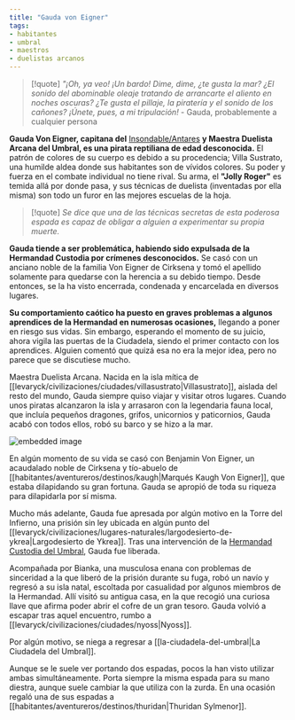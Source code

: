 ```yaml
---
title: "Gauda von Eigner"
tags:
- habitantes
- umbral
- maestros
- duelistas arcanos
---
```

>[!quote]
>_"¡Oh, ya veo! ¡Un bardo! Dime, dime, ¿te gusta la mar? ¿El sonido del abominable oleaje tratando de arrancarte el aliento en noches oscuras? ¿Te gusta el pillaje, la piratería y el sonido de los cañones? ¡Únete, pues, a mi tripulación!_ 
>\- Gauda, probablemente a cualquier persona

**Gauda Von Eigner, capitana del** [Insondable/Antares](https://www.legendkeeper.com/app/ckvil5g57t6310808rct5ktxd/clbr3d0w9000q02886hy3sa14/) **y Maestra Duelista Arcana del Umbral, es una pirata reptiliana de edad desconocida.** El patrón de colores de su cuerpo es debido a su procedencia; Villa Sustrato, una humilde aldea donde sus habitantes son de vívidos colores. Su poder y fuerza en el combate individual no tiene rival. Su arma, el **"Jolly Roger"** es temida allá por donde pasa, y sus técnicas de duelista (inventadas por ella misma) son todo un furor en las mejores escuelas de la hoja.

> [!quote]
> _Se dice que una de las técnicas secretas de esta poderosa espada es capaz de obligar a alguien a experimentar su propia muerte._

**Gauda tiende a ser problemática, habiendo sido expulsada de la Hermandad Custodia por crímenes desconocidos.** Se casó con un anciano noble de la familia Von Eigner de Cirksena y tomó el apellido solamente para quedarse con la herencia a su debido tiempo. Desde entonces, se la ha visto encerrada, condenada y encarcelada en diversos lugares.

**Su comportamiento caótico ha puesto en graves problemas a algunos aprendices de la Hermandad en numerosas ocasiones,** llegando a poner en riesgo sus vidas. Sin embargo, esperando el momento de su juicio, ahora vigila las puertas de la Ciudadela, siendo el primer contacto con los aprendices. Alguien comentó que quizá esa no era la mejor idea, pero no parece que se discutiese mucho.

Maestra Duelista Arcana. Nacida en la isla mítica de [[levaryck/civilizaciones/ciudades/villasustrato|Villasustrato]], aislada del resto del mundo, Gauda siempre quiso viajar y visitar otros lugares. Cuando unos piratas alcanzaron la isla y arrasaron con la legendaria fauna local, que incluía pequeños dragones, grifos, unicornios y paticornios, Gauda acabó con todos ellos, robó su barco y se hizo a la mar.

![embedded image](https://assets.legendkeeper.com/83b3befe-3b29-421d-8da7-f5088c9ffb57.png "Attachment")

En algún momento de su vida se casó con Benjamin Von Eigner, un acaudalado noble de Cirksena y tío-abuelo de [[habitantes/aventureros/destinos/kaugh|Marqués Kaugh Von Eigner]], que estaba dilapidando su gran fortuna. Gauda se apropió de toda su riqueza para dilapidarla por sí misma.

Mucho más adelante, Gauda fue apresada por algún motivo en la Torre del Infierno, una prisión sin ley ubicada en algún punto del [[levaryck/civilizaciones/lugares-naturales/largodesierto-de-ykrea|Largodesierto de Ykrea]]. Tras una intervención de la [Hermandad Custodia del Umbral](https://www.legendkeeper.com/app/ckvil5g57t6310808rct5ktxd/ckw9rh8iy001z036c9lsfyugo/), Gauda fue liberada.

Acompañada por Bianka, una musculosa enana con problemas de sinceridad a la que liberó de la prisión durante su fuga, robó un navío y regresó a su isla natal, escoltada por casualidad por algunos miembros de la Hermandad. Allí visitó su antigua casa, en la que recogió una curiosa llave que afirma poder abrir el cofre de un gran tesoro. Gauda volvió a escapar tras aquel encuentro, rumbo a [[levaryck/civilizaciones/ciudades/nyoss|Nyoss]].

Por algún motivo, se niega a regresar a [[la-ciudadela-del-umbral|La Ciudadela del Umbral]].

Aunque se le suele ver portando dos espadas, pocos la han visto utilizar ambas simultáneamente. Porta siempre la misma espada para su mano diestra, aunque suele cambiar la que utiliza con la zurda. En una ocasión regaló una de sus espadas a [[habitantes/aventureros/destinos/thuridan|Thuridan Sylmenor]].